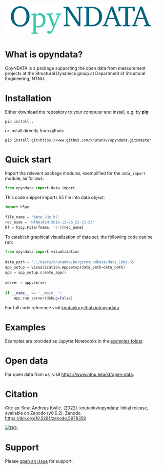 ![opyndata logo](https://raw.githubusercontent.com/knutankv/opyndata/master/opyndata-logo.svg)
=======================

What is opyndata?
=======================
OpyNDATA is a package supporting the open data from measurement projects at the Structural Dynamics group at Department of Structural Engineering, NTNU.

Installation 
========================
Either download the repository to your computer and install, e.g. by **pip**

```
pip install .
```

or install directly from github:

```
pip install git+https://www.github.com/knutankv/opyndata.git@master
```

Quick start
=======================
Import the relevant package modules, exemplified for the `data_import` module, as follows:
    
```python
from opyndata import data_import
```

This code snippet imports h5 file into data object:

```python
import h5py

file_name = 'data_2Hz.h5'
rec_name = 'NTNU142M-2016-12-26_22-33-33'
hf = h5py.File(fname, 'r')[rec_name]
```

To establish graphical visualization of data set, the following code can be run:

```python
from opyndata import visualization

data_path = 'C:/Users/knutankv/BergsoysundData/data_10Hz.h5'
app_setup = visualization.AppSetup(data_path=data_path)
app = app_setup.create_app()

server = app.server

if __name__ == '__main__':
    app.run_server(debug=False)
```  

For full code reference visit [knutankv.github.io/opyndata](https://knutankv.github.io/opyndata/).

Examples
=======================
Examples are provided as Jupyter Notebooks in the [examples folder](https://github.com/knutankv/opyndata/tree/master/examples).

Open data
=======================
For open data from us, visit https://www.ntnu.edu/kt/open-data.

Citation
=======================
Cite as:
Knut Andreas Kvåle. (2022). knutankv/opyndata: Initial release, available on Zenodo (v0.0.2). Zenodo. https://doi.org/10.5281/zenodo.5978358

[![DOI](https://zenodo.org/badge/DOI/10.5281/zenodo.5978357.svg)](https://doi.org/10.5281/zenodo.5978357)

Support
=======================
Please [open an issue](https://github.com/knutankv/opyndata/issues/new) for support.
